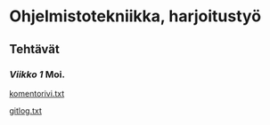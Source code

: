 # Ohjelmistotekniikka, harjoitustyö
## **Tehtävät**
### *Viikko 1* Moi.
[komentorivi.txt](https://github.com/VeetiE/ot-harjoitustyo/blob/6bf829187748bf04eb260416af0366303b2394aa/laskarit/viikko1/komentorivi.txt)


[gitlog.txt](https://github.com/VeetiE/ot-harjoitustyo/blob/6bf829187748bf04eb260416af0366303b2394aa/laskarit/viikko1/gitlog.txt)
